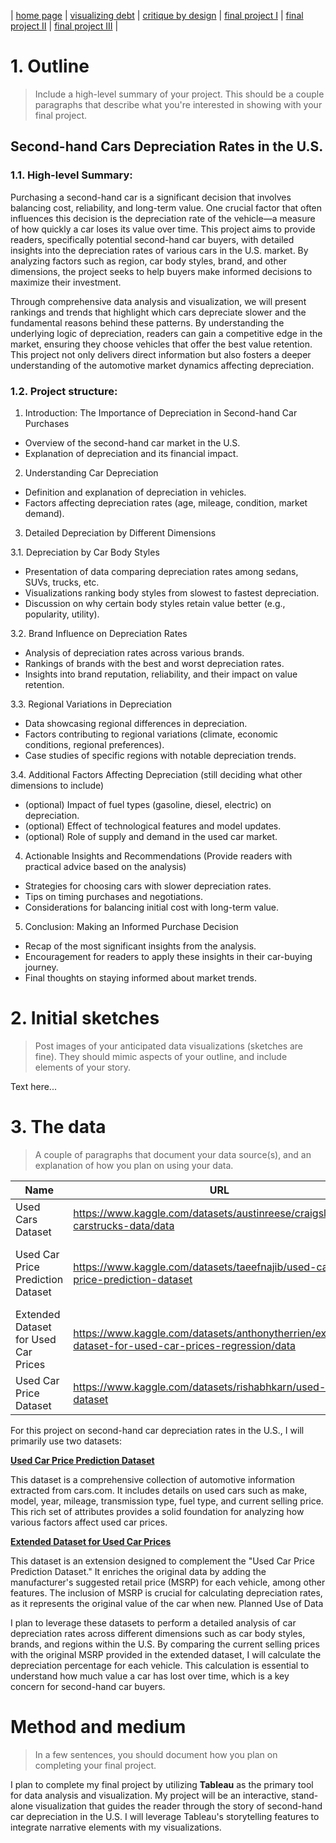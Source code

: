 | [home page](https://cmustudent.github.io/tswd-portfolio-templates/) | [visualizing debt](visualizing-government-debt) | [critique by design](critique-by-design) | [final project I](final-project-part-one) | [final project II](final-project-part-two) | [final project III](final-project-part-three) |


# 1. Outline
> Include a high-level summary of your project.  This should be a couple paragraphs that describe what you're interested in showing with your final project. 
 
## Second-hand Cars Depreciation Rates in the U.S.

### 1.1. High-level Summary:

Purchasing a second-hand car is a significant decision that involves balancing cost, reliability, and long-term value. One crucial factor that often influences this decision is the depreciation rate of the vehicle—a measure of how quickly a car loses its value over time. This project aims to provide readers, specifically potential second-hand car buyers, with detailed insights into the depreciation rates of various cars in the U.S. market. By analyzing factors such as region, car body styles, brand, and other dimensions, the project seeks to help buyers make informed decisions to maximize their investment.

Through comprehensive data analysis and visualization, we will present rankings and trends that highlight which cars depreciate slower and the fundamental reasons behind these patterns. By understanding the underlying logic of depreciation, readers can gain a competitive edge in the market, ensuring they choose vehicles that offer the best value retention. This project not only delivers direct information but also fosters a deeper understanding of the automotive market dynamics affecting depreciation.

### 1.2. Project structure:

1. Introduction: The Importance of Depreciation in Second-hand Car Purchases
   
- Overview of the second-hand car market in the U.S.
- Explanation of depreciation and its financial impact.

2. Understanding Car Depreciation

- Definition and explanation of depreciation in vehicles.
- Factors affecting depreciation rates (age, mileage, condition, market demand).

3. Detailed Depreciation by Different Dimensions

 3.1. Depreciation by Car Body Styles

- Presentation of data comparing depreciation rates among sedans, SUVs, trucks, etc.
- Visualizations ranking body styles from slowest to fastest depreciation.
- Discussion on why certain body styles retain value better (e.g., popularity, utility).

 3.2. Brand Influence on Depreciation Rates

- Analysis of depreciation rates across various brands.
- Rankings of brands with the best and worst depreciation rates.
- Insights into brand reputation, reliability, and their impact on value retention.

 3.3. Regional Variations in Depreciation

- Data showcasing regional differences in depreciation.
- Factors contributing to regional variations (climate, economic conditions, regional preferences).
- Case studies of specific regions with notable depreciation trends.

3.4. Additional Factors Affecting Depreciation (still deciding what other dimensions to include)

- (optional) Impact of fuel types (gasoline, diesel, electric) on depreciation.
- (optional) Effect of technological features and model updates.
- (optional) Role of supply and demand in the used car market.

4. Actionable Insights and Recommendations (Provide readers with practical advice based on the analysis)

- Strategies for choosing cars with slower depreciation rates.
- Tips on timing purchases and negotiations.
- Considerations for balancing initial cost with long-term value.

5. Conclusion: Making an Informed Purchase Decision

- Recap of the most significant insights from the analysis.
- Encouragement for readers to apply these insights in their car-buying journey.
- Final thoughts on staying informed about market trends.

# 2. Initial sketches
> Post images of your anticipated data visualizations (sketches are fine). They should mimic aspects of your outline, and include elements of your story.  

Text here...

# 3. The data
> A couple of paragraphs that document your data source(s), and an explanation of how you plan on using your data. 

| Name | URL | Description |
|------|-----|-------------|
| Used Cars Dataset | https://www.kaggle.com/datasets/austinreese/craigslist-carstrucks-data/data | Vehicles listings from Craigslist.org within the United States |
| Used Car Price Prediction Dataset | https://www.kaggle.com/datasets/taeefnajib/used-car-price-prediction-dataset | A collection of automotive information extracted from https://www.cars.com |
| Extended Dataset for Used Car Prices | https://www.kaggle.com/datasets/anthonytherrien/extended-dataset-for-used-car-prices-regression/data | This dataset is an extension designed to complement the "Used Car Price Prediction Dataset" |
| Used Car Price Dataset | https://www.kaggle.com/datasets/rishabhkarn/used-car-dataset |  A dataset for predicting used car price |

For this project on second-hand car depreciation rates in the U.S., I will primarily use two datasets:

**[Used Car Price Prediction Dataset](https://www.kaggle.com/datasets/taeefnajib/used-car-price-prediction-dataset)** 

This dataset is a comprehensive collection of automotive information extracted from cars.com. It includes details on used cars such as make, model, year, mileage, transmission type, fuel type, and current selling price. This rich set of attributes provides a solid foundation for analyzing how various factors affect used car prices.

**[Extended Dataset for Used Car Prices](https://www.kaggle.com/datasets/anthonytherrien/extended-dataset-for-used-car-prices-regression/data)**

This dataset is an extension designed to complement the "Used Car Price Prediction Dataset." It enriches the original data by adding the manufacturer's suggested retail price (MSRP) for each vehicle, among other features. The inclusion of MSRP is crucial for calculating depreciation rates, as it represents the original value of the car when new.
Planned Use of Data

I plan to leverage these datasets to perform a detailed analysis of car depreciation rates across different dimensions such as car body styles, brands, and regions within the U.S. By comparing the current selling prices with the original MSRP provided in the extended dataset, I will calculate the depreciation percentage for each vehicle. This calculation is essential to understand how much value a car has lost over time, which is a key concern for second-hand car buyers.

# Method and medium
> In a few sentences, you should document how you plan on completing your final project. 

I plan to complete my final project by utilizing **Tableau** as the primary tool for data analysis and visualization. My project will be an interactive, stand-alone visualization that guides the reader through the story of second-hand car depreciation in the U.S. I will leverage Tableau's storytelling features to integrate narrative elements with my visualizations.
